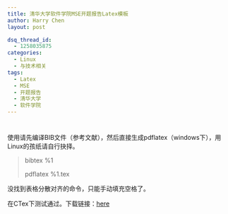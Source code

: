 ```yaml
---
title: 清华大学软件学院MSE开题报告Latex模板
author: Harry Chen
layout: post

dsq_thread_id:
  - 1258035875
categories:
  - Linux
  - 与技术相关
tags:
  - Latex
  - MSE
  - 开题报告
  - 清华大学
  - 软件学院
---
```

# 

  使用请先编译BIB文件（参考文献），然后直接生成pdflatex（windows下），用Linux的孩纸请自行抉择。




> bibtex %1
>
> pdflatex %1.tex

没找到表格分散对齐的命令，只能手动填充空格了。

在CTex下测试通过。下载链接：[here][1]

   [1]: http://www.roybit.com/wp-content/uploads/2011/08/docs.rar (docs)
